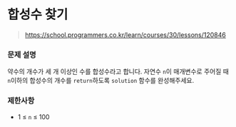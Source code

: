 # 합성수 찾기

> https://school.programmers.co.kr/learn/courses/30/lessons/120846

### 문제 설명

약수의 개수가 세 개 이상인 수를 합성수라고 합니다. 자연수 `n`이 매개변수로 주어질 때 `n`이하의 합성수의 개수를 `return`하도록 `solution` 함수를 완성해주세요.

### 제한사항

- 1 ≤ `n` ≤ 100
